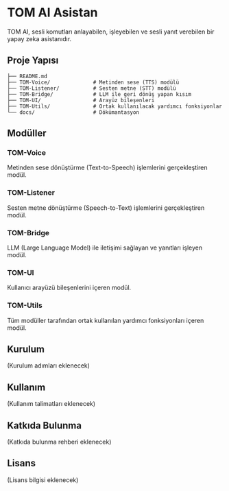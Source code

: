 # TOM AI Asistan

TOM AI, sesli komutları anlayabilen, işleyebilen ve sesli yanıt verebilen bir yapay zeka asistanıdır.

## Proje Yapısı

```
├── README.md
├── TOM-Voice/              # Metinden sese (TTS) modülü
├── TOM-Listener/           # Sesten metne (STT) modülü
├── TOM-Bridge/             # LLM ile geri dönüş yapan kısım
├── TOM-UI/                 # Arayüz bileşenleri
├── TOM-Utils/              # Ortak kullanılacak yardımcı fonksiyonlar
└── docs/                   # Dökümantasyon
```

## Modüller

### TOM-Voice
Metinden sese dönüştürme (Text-to-Speech) işlemlerini gerçekleştiren modül.

### TOM-Listener
Sesten metne dönüştürme (Speech-to-Text) işlemlerini gerçekleştiren modül.

### TOM-Bridge
LLM (Large Language Model) ile iletişimi sağlayan ve yanıtları işleyen modül.

### TOM-UI
Kullanıcı arayüzü bileşenlerini içeren modül.

### TOM-Utils
Tüm modüller tarafından ortak kullanılan yardımcı fonksiyonları içeren modül.

## Kurulum

(Kurulum adımları eklenecek)

## Kullanım

(Kullanım talimatları eklenecek)

## Katkıda Bulunma

(Katkıda bulunma rehberi eklenecek)

## Lisans

(Lisans bilgisi eklenecek) 